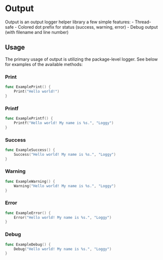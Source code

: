 # Output
Output is an output logger helper library a few simple features:
	- Thread-safe
	- Colored dot prefix for status (success, warning, error)
	- Debug output (with filename and line number)

## Usage
The primary usage of output is utilizing the package-level logger. See below for examples of the available methods:

### Print
```go 
func ExamplePrint() {
	Print("Hello world!")
}
```

### Printf
```go 
func ExamplePrintf() {
	Printf("Hello world! My name is %s.", "Loggy")
}
```

### Success
```go 
func ExampleSuccess() {
	Success("Hello world! My name is %s.", "Loggy")
}
```

### Warning
```go 
func ExampleWarning() {
	Warning("Hello world! My name is %s.", "Loggy")
}
```

### Error
```go 
func ExampleError() {
	Error("Hello world! My name is %s.", "Loggy")
}
```

### Debug
```go 
func ExampleDebug() {
	Debug("Hello world! My name is %s.", "Loggy")
}
```











